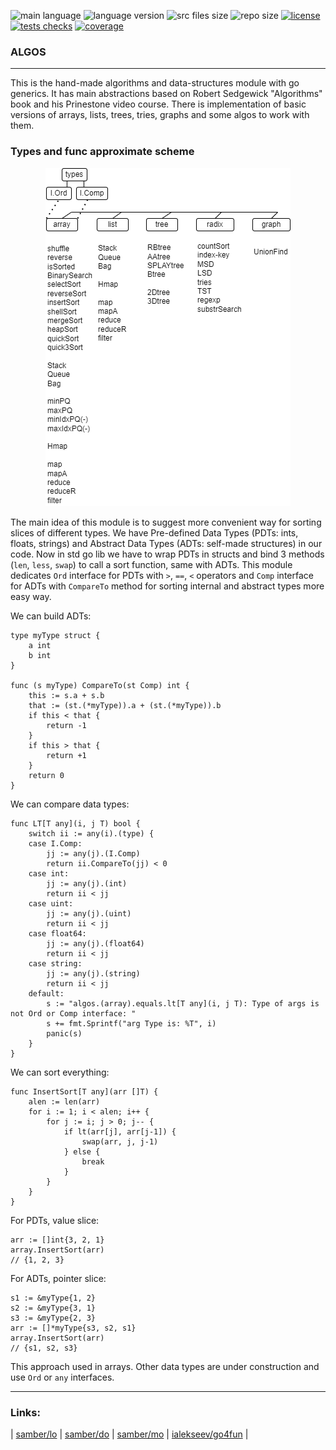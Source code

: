 <p align="left">
	<img src="https://img.shields.io/github/languages/top/kselnaag/algos?style=plastic" title="main language" alt="main language">
	<img src="https://img.shields.io/github/go-mod/go-version/kselnaag/algos?style=plastic" title="language version" alt="language version">
	<img src="https://img.shields.io/github/languages/code-size/kselnaag/algos?style=plastic" title="src files size" alt="src files size">
	<img src="https://img.shields.io/github/repo-size/kselnaag/algos?style=plastic" title="repo size" alt="repo size">
	<a href="https://github.com/kselnaag/algos/blob/master/LICENSE" title="LICENSE"><img src="https://img.shields.io/github/license/kselnaag/algos?style=plastic" alt="license"></a>
	<a href="https://github.com/kselnaag/algos/actions" title="Workflows"><img src="https://img.shields.io/github/workflow/status/kselnaag/algos/algoscommit/master?style=plastic" alt="tests checks"></a>
	<a href="https://kselnaag.github.io/algos" title="coverage"><img src="https://img.shields.io/badge/GHpages-coverage-blueviolet?style=plastic" alt="coverage"></a>
</p>

### **ALGOS**
----

This is the hand-made algorithms and data-structures module with go generics. It has main abstractions based on Robert Sedgewick "Algorithms" book and his Prinestone video course. There is implementation of basic versions of arrays, lists, trees, tries, graphs and some algos to work with them.

### **Types and func approximate scheme**
<p align="center">
  <img src="https://raw.githubusercontent.com/kselnaag/algos/master/pics/algos.png" alt="Types and func scheme"/>
</p>

The main idea of this module is to suggest more convenient way for sorting slices of different types. We have Pre-defined Data Types (PDTs: ints, floats, strings) and Abstract Data Types (ADTs: self-made structures) in our code. Now in std go lib we have to wrap PDTs in structs and bind 3 methods (`len`, `less`, `swap`) to call a sort function, same with ADTs. This module dedicates `Ord` interface for PDTs with `>`, `==`, `<` operators and `Comp` interface for ADTs with `CompareTo` method for sorting internal and abstract types more easy way.

We can build ADTs:
```
type myType struct {
	a int
	b int
}

func (s myType) CompareTo(st Comp) int {
	this := s.a + s.b
	that := (st.(*myType)).a + (st.(*myType)).b
	if this < that {
		return -1
	}
	if this > that {
		return +1
	}
	return 0
}
```

We can compare data types:
```
func LT[T any](i, j T) bool {
	switch ii := any(i).(type) {
	case I.Comp:
		jj := any(j).(I.Comp)
		return ii.CompareTo(jj) < 0
	case int:
		jj := any(j).(int)
		return ii < jj
	case uint:
		jj := any(j).(uint)
		return ii < jj
	case float64:
		jj := any(j).(float64)
		return ii < jj
	case string:
		jj := any(j).(string)
		return ii < jj
	default:
		s := "algos.(array).equals.lt[T any](i, j T): Type of args is not Ord or Comp interface: "
		s += fmt.Sprintf("arg Type is: %T", i)
		panic(s)
	}
}
```

We can sort everything:
```
func InsertSort[T any](arr []T) {
	alen := len(arr)
	for i := 1; i < alen; i++ {
		for j := i; j > 0; j-- {
			if lt(arr[j], arr[j-1]) {
				swap(arr, j, j-1)
			} else {
				break
			}
		}
	}
}
```

For PDTs, value slice:
```
arr := []int{3, 2, 1}
array.InsertSort(arr)
// {1, 2, 3}
```

For ADTs, pointer slice:
```
s1 := &myType{1, 2}
s2 := &myType{3, 1}
s3 := &myType{2, 3}
arr := []*myType{s3, s2, s1}
array.InsertSort(arr)
// {s1, s2, s3}
```

This approach used in arrays. Other data types are under construction and use `Ord` or `any` interfaces.

----

### **Links**: 
| [samber/lo](https://github.com/samber/lo "Lodash-style Go library") | [samber/do](https://github.com/samber/do "Dependency injection toolkit based on Go 1.18+ generics") | [samber/mo](https://github.com/samber/mo "Monads based on Go 1.18+ generics") | [ialekseev/go4fun](https://github.com/ialekseev/go4fun "Functional primitives and patterns in go") |




